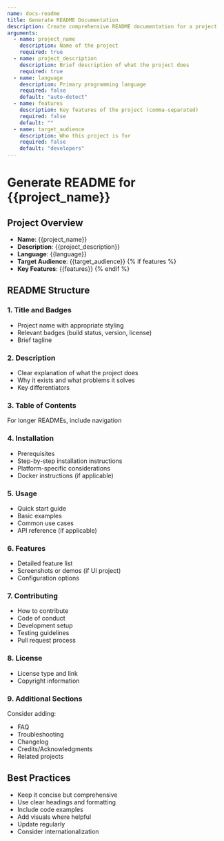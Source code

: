 ```yaml
---
name: docs-readme
title: Generate README Documentation
description: Create comprehensive README documentation for a project
arguments:
  - name: project_name
    description: Name of the project
    required: true
  - name: project_description
    description: Brief description of what the project does
    required: true
  - name: language
    description: Primary programming language
    required: false
    default: "auto-detect"
  - name: features
    description: Key features of the project (comma-separated)
    required: false
    default: ""
  - name: target_audience
    description: Who this project is for
    required: false
    default: "developers"
---
```


# Generate README for {{project_name}}

## Project Overview
- **Name**: {{project_name}}
- **Description**: {{project_description}}
- **Language**: {{language}}
- **Target Audience**: {{target_audience}}
{% if features %}
- **Key Features**: {{features}}
{% endif %}

## README Structure

### 1. Title and Badges
- Project name with appropriate styling
- Relevant badges (build status, version, license)
- Brief tagline

### 2. Description
- Clear explanation of what the project does
- Why it exists and what problems it solves
- Key differentiators

### 3. Table of Contents
For longer READMEs, include navigation

### 4. Installation
- Prerequisites
- Step-by-step installation instructions
- Platform-specific considerations
- Docker instructions (if applicable)

### 5. Usage
- Quick start guide
- Basic examples
- Common use cases
- API reference (if applicable)

### 6. Features
- Detailed feature list
- Screenshots or demos (if UI project)
- Configuration options

### 7. Contributing
- How to contribute
- Code of conduct
- Development setup
- Testing guidelines
- Pull request process

### 8. License
- License type and link
- Copyright information

### 9. Additional Sections
Consider adding:
- FAQ
- Troubleshooting
- Changelog
- Credits/Acknowledgments
- Related projects

## Best Practices
- Keep it concise but comprehensive
- Use clear headings and formatting
- Include code examples
- Add visuals where helpful
- Update regularly
- Consider internationalization